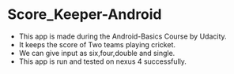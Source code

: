 # Score_Keeper-Android

* This app is made during the Android-Basics Course by Udacity.
* It keeps the score of Two teams playing cricket.
* We can give input as six,four,double and single.
* This app is run and tested on nexus 4 successfully.
